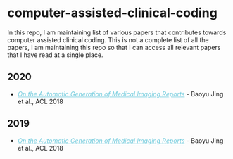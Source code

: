 # computer-assisted-clinical-coding
In this repo, I am maintaining list of various papers that contributes towards computer assisted clinical coding. This is not a complete list of all the papers, I am maintaining this repo so that I can access all relevant papers that I have read at a single place.

## 2020  
<ul>
  <li> <em> <a href="www.aclweb.com/papers" style="color:#6ecadc" rel="nofollow"> On the Automatic Generation of Medical Imaging Reports</a> </em> - Baoyu Jing et al., ACL 2018
  </li>
</ul>

## 2019
<ul>
  <li> <em> <a href="www.aclweb.com/papers" style="color:#6ecadc" rel="nofollow"> On the Automatic Generation of Medical Imaging Reports</a> </em> - Baoyu Jing et al., ACL 2018
  </li>
</ul>
